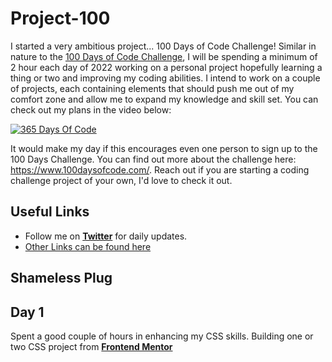 # Project-100

I started a very ambitious project... 100 Days of Code Challenge! Similar in nature to the [100 Days of Code Challenge](https://www.100daysofcode.com/), I will be spending a minimum of 2 hour each day of 2022 working on a personal project hopefully learning a thing or two and improving my coding abilities. I intend to work on a couple of projects, each containing elements that should push me out of my comfort zone and allow me to expand my knowledge and skill set. You can check out my plans in the video below:

[![365 Days Of Code](https://cdn.discordapp.com/attachments/743608750635483297/794663588211720192/365_Days-small.png)](https://youtu.be/e2tShvgFYaI)

It would make my day if this encourages even one person to sign up to the 100 Days Challenge. You can find out more about the challenge here: https://www.100daysofcode.com/. Reach out if you are starting a coding challenge project of your own, I'd love to check it out.

## Useful Links

- Follow me on [**Twitter**](https://twitter.com/Gobinath_VB) for daily updates.
- [Other Links can be found here](https://www.linkedin.com/in/gobinath-varatharajan-4103201a8/)

## Shameless Plug


## Day 1
Spent a good couple of hours in enhancing my CSS skills.
Building one or two CSS project from [**Frontend Mentor**](https://www.frontendmentor.io/challenges?types=free,free-plus&hideCompleted=true)
